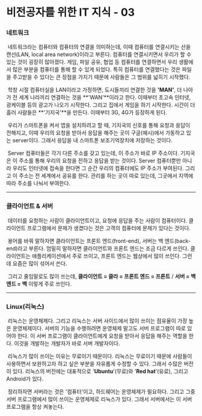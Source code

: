 # 비전공자를 위한 IT 지식 - 03



### 네트워크

​	네트워크라는 컴퓨터와 컴퓨터의 연결을 의미하는데, 이때 컴퓨터를 연결시키는 선을 랜선(LAN, local area network)이라고 부른다. 컴퓨터를 연결시키면서 우리가 할 수 있는 것이 굉장히 많아졌다. 게임, 파일 공유, 협업 등 컴퓨터를 연결하면서 우리 생활에서 많은 부분을 컴퓨터를 통해 할 수 있게 되었다. 특히 컴퓨터를 연결했다는 것은 파일을 주고받을 수 있다는 큰 장점을 가지기 때문에 사람들은 그 범위를 넓히기 시작했다.

​	학창 시절 컴퓨터실을 LAN이라고 가정하면, 도시들끼리 연결한 것을 **'MAN'**, 더 나아가 전 세계 나라끼리 연결하는 것을 **'WAN'**이라고 한다. 이때부터 초고속 인터넷, 광케이블 등의 광고가 나오기 시작한다. 그리고 집에서 게임을 하기 시작한다. 시간이 더 흘러 사람들은 **'기지국'**을 만든다. 이때부터 3G, 4G가 등장하게 된다.

​	우리가 스마트폰을 켜서 앱을 설치하려고 할 때, 기지국의 신호를 통해 요청과 응답이 전해지고, 이때 우리의 요청을 받아서 응답을 해주는 곳이 구글(예시)에서 가동하고 있는 server이다. 그래서 응답을 내 스마트폰 보조기억장치에 저장하는 것이다.

​	Server 컴퓨터들은 각기 다른 주소를 갖고 있는데, 이 주소가 바로 IP 주소이다. 기지국은 이 주소를 통해 우리의 요청을 전하고 응답을 받는 것이다. Server 컴퓨터뿐만 아니라 우리도 인터넷에 접속을 한다면 그 순간 우리의 컴퓨터에도 IP 주소가 부여된다. 그리고 이 주소는 전 세계에서 공유를 한다. 관리를 하는 곳이 따로 있는데, 그곳에서 지역에 따라 주소를 나눠서 부여한다.



---



### 클라이언트 & 서버

​	데이터를 요청하는 사람이 클라이언트이고, 요청에 응답을 주는 사람이 컴퓨터이다. 클라이언트 프로그램에서 문제가 생겼다는 것은 고객의 컴퓨터에 문제가 있다는 것이다.

​	용어를 바꿔 말하자면 클라이언트는 프론트 엔드(front-end), 서버는 백 엔드(back-end)라고 부른다. 엄밀히 말하자면 클라이언트와 프론트 엔드는 조금 다르게 쓰인다. 클라이언트는 애플리케이션에서 주로 쓰이고, 프론트 엔드는 웹상에서 많이 쓰인다. 그런데 요즘은 많이 섞어서 쓴다.

​	그리고 줄임말로도 많이 쓰는데, **클라이언트 = 클라 = 프론트 엔드 = 프론트** / **서버 = 백 엔드 = 백** 이렇게 주로 쓰인다.



---



### Linux(리눅스)

​	리눅스는 운영체제다. 그리고 리눅스는 서버 사이드에서 많이 쓰이는 점유율이 가장 높은 운영체제이다. 서버의 기능을 수행하려면 운영체제 말고도 서버 프로그램이 따로 있어야 한다. 이 서버 프로그램이 클라이언트에게 요청을 받아서 응답을 해주는 역할을 한다. 이것을 개발하는 개발자가 바로 서버 개발자이다.

​	리눅스가 많이 쓰이는 이유는 무료이기 때문이다. 리눅스는 무료이기 때문에 사람들이 사용하면서 보완하고자 하고 싶은 부분을 자유롭게 수정할 수 있다. 그래서 수많은 버전이 있다. 리눅스의 버전에는 대표적으로 '**Ubuntu**'(무료)와 '**Red hat**'(유료), 그리고 Android가 있다.

​	정리하자면 서버라는 것은 '컴퓨터'이고, 하드웨어는 운영체제가 필요하다. 그리고 그중 서버 프로그램에서 많이 쓰이는 운영체제로 리눅스가 있다. 그래서 서버에서는 이 서버 프로그램을 항상 켜놓는다.